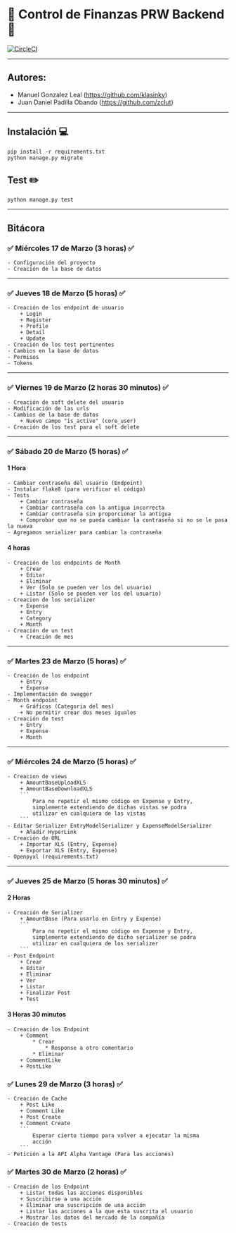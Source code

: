 # :money_with_wings: Control de Finanzas PRW Backend :money_with_wings:

[![CircleCI](https://circleci.com/gh/klasinky/JuanManuelPRWBackend.svg?style=svg&circle-token=d7afef3e3010d0ac5f16c8a9a75bef6038408c34)](https://circleci.com/gh/klasinky/JuanManuelPRWBackend)


---
## Autores:
- Manuel Gonzalez Leal (https://github.com/klasinky)
- Juan Daniel Padilla Obando (https://github.com/zclut)
---

## Instalación :computer:
```
pip install -r requirements.txt
python manage.py migrate
```

## Test :pencil2:
```
python manage.py test
```

---

## Bitácora

### :white_check_mark: Miércoles 17 de Marzo (3 horas) :white_check_mark:
    
    - Configuración del proyecto
    - Creación de la base de datos
---
### :white_check_mark: Jueves 18 de Marzo (5 horas) :white_check_mark:

    - Creación de los endpoint de usuario
        + Login
        + Register
        + Profile
        + Detail
        + Update
    - Creación de los test pertinentes
    - Cambios en la base de datos
    - Permisos
    - Tokens
---
### :white_check_mark: Viernes 19 de Marzo (2 horas 30 minutos) :white_check_mark:

    - Creación de soft delete del usuario
    - Modificación de las urls
    - Cambios de la base de datos
        + Nuevo campo "is_active" (core_user)     
    - Creación de los test para el soft delete
---
### :white_check_mark: Sábado 20 de Marzo (5 horas) :white_check_mark:

#### 1 Hora

    - Cambiar contraseña del usuario (Endpoint)
    - Instalar flake8 (para verificar el código)
    - Tests
        + Cambiar contraseña
        + Cambiar contraseña con la antigua incorrecta
        + Cambiar contraseña sin proporcionar la antigua
        + Comprobar que no se pueda cambiar la contraseña si no se le pasa la nueva
    - Agregamos serializer para cambiar la contraseña

#### 4 horas

    - Creación de los endpoints de Month
        + Crear
        + Editar
        + Eliminar
        + Ver (Solo se pueden ver los del usuario)
        + Listar (Solo se pueden ver los del usuario)
    - Creacion de los serializer
        + Expense
        + Entry
        + Category
        + Month
    - Creación de un test
        + Creación de mes
---
### :white_check_mark: Martes 23 de Marzo (5 horas) :white_check_mark:

    - Creación de los endpoint
        + Entry
        + Expense
    - Implementación de swagger
    - Month endpoint
        + Gráficos (Categoria del mes)
        + No permitir crear dos meses iguales
    - Creación de test
        + Entry
        + Expense
        + Month
---
### :white_check_mark: Miércoles 24 de Marzo (5 horas) :white_check_mark:

    - Creacion de views
        + AmountBaseUploadXLS
        + AmountBaseDownloadXLS
        ```
            Para no repetir el mismo código en Expense y Entry,
            simplemente extendiendo de dichas vistas se podra
            utilizar en cualquiera de las vistas
        ```
    - Editar Serializer EntryModelSerializer y ExpenseModelSerializer
        + Añadir HyperLink
    - Creación de URL
        + Importar XLS (Entry, Expense)
        + Exportar XLS (Entry, Expense)
    - Openpyxl (requirements.txt)
---
### :white_check_mark: Jueves 25 de Marzo (5 horas 30 minutos) :white_check_mark:

#### 2 Horas
    - Creación de Serializer
        + AmountBase (Para usarlo en Entry y Expense)
        ```
            Para no repetir el mismo código en Expense y Entry,
            simplemente extendiendo de dicho serializer se podra
            utilizar en cualquiera de los serializer
        ```
    - Post Endpoint
        + Crear
        + Editar
        + Eliminar
        + Ver 
        + Listar 
        + Finalizar Post
        + Test

#### 3 Horas 30 minutos
    - Creación de los Endpoint
        + Comment
            * Crear
                * Response a otro comentario
            * Eliminar
        + CommentLike
        + PostLike

### :white_check_mark: Lunes 29 de Marzo (3 horas) :white_check_mark:
    - Creación de Cache
        + Post Like
        + Comment Like
        + Post Create
        + Comment Create
        ```
            Esperar cierto tiempo para volver a ejecutar la misma
            acción
        ```
    - Petición a la API Alpha Vantage (Para las acciones)

### :white_check_mark: Martes 30 de Marzo (2 horas) :white_check_mark:
    - Creación de los Endpoint
        + Listar todas las acciones disponibles
        + Suscribirse a una acción
        + Eliminar una suscripción de una acción
        + Listar las acciones a la que esta suscrita el usuario
        + Mostrar los datos del mercado de la compañía
    - Creación de tests